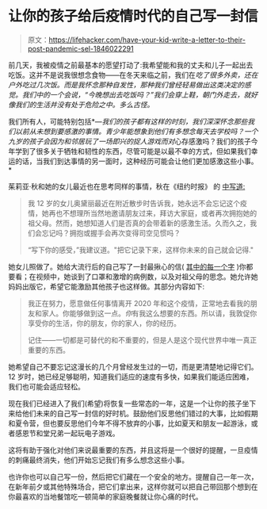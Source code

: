 # 让你的孩子给后疫情时代的自己写一封信

> 原文：<https://lifehacker.com/have-your-kid-write-a-letter-to-their-post-pandemic-sel-1846022291>

前几天，我被疫情之前最基本的愿望打动了:我希望能和我的丈夫和儿子一起出去吃饭。这并不是说我很想念食物——在冬天来临之前，我们在*吃了很多外卖，还在户外吃过几次饭。而是我怀念那种自发性，那种我们曾经轻易做出这类决定的感觉。我们中的一个会说，“今晚想出去吃饭吗？”我们会穿上鞋，朝门外走去，就好像我们的生活并没有处于危险之中。多么古怪。*



我们所有人，可能特别包括*—*我们的孩子都有这样的时刻，我们深深怀念那些我们以前从未想到要感激的事情。青少年能想象到他们有多想念每天去学校吗？一个九岁的孩子会因为和邻居玩了一场即兴的捉人游戏而对*心存感激吗？我们的孩子今年学到了很多关于牺牲和韧性的东西，尽管可能是以最不幸的方式，但如果我们幸运的话，当我们到达事情的另一面时，这种经历可能会让他们更加感激这些小事。*

茱莉亚·秋和她的女儿最近也在思考同样的事情，秋在《纽约时报》 的 [中写道:](https://www.nytimes.com/2020/12/30/well/family/new-years-letter.html)

> 我 12 岁的女儿奥黛丽最近在附近散步时告诉我，她永远不会忘记这个疫情，她再也不想理所当然地邀请朋友过来，拜访大家庭，或者再次拥抱她的祖父母。然而，她想知道人们是否真的会带着新的感激生活。久而久之，我们会忘记吗？拥抱或握手会再次变得司空见惯吗？
> 
> “写下你的感受，”我建议道。"把它记录下来，这样你未来的自己就会记得."

她女儿照做了。她给大流行后的自己写了一封最揪心的信( [其中的每一个字](https://www.nytimes.com/2020/12/30/well/family/new-years-letter.html) )你都要看；在视频中，她谈到了口罩和激增的病例数，以及对祖父母的思念。她允许她妈妈出版它，希望它能激励其他孩子也这样做。其部分内容如下:

> 我正在努力，愿意做任何事情离开 2020 年和这个疫情，正常地去看我的朋友和家人。你能够做到这一点。*你*有我这么想要的东西。所以请，我敦促你享受你的生活，你的朋友，你的家人，你的经历。
> 
> 记住——一切都是可替代的和不重要的，但是人是这个现代世界中唯一真正重要的东西。

她希望自己不要忘记这漫长的几个月曾经发生过的一切，而是更清楚地记得它们。12 岁时，她已经足够聪明，知道我们适应的速度有多快，如果我们能适应困难，我们也可能会适应轻松。

现在我们已经进入了我们(希望)将恢复一些常态的一年，这是一个让你的孩子坐下来给他们未来的自己写一封信的好时机。鼓励他们反思他们错过的大事，比如假期和夏令营，但也要反思他们今年不得不放弃的小事，比如夏天和朋友一起游泳，或者感恩节和堂兄弟一起玩电子游戏。

这将有助于强化对他们来说最重要的东西，并且这将是一个很好的提醒，一旦疫情的刺痛最终消失，他们开始忘记我们有多么想念这些小事。

也许你也可以自己写一份，然后把它们藏在一个安全的地方。提醒自己一年一次，在新年前夕或其他特殊场合，把它们拿出来，这样你就可以把自己带回那个想到在你最喜欢的当地餐馆吃一顿简单的家庭晚餐就让你心痛的时代。
